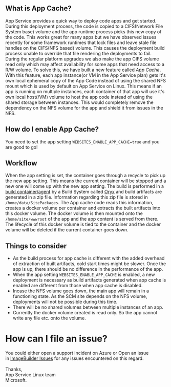 ## What is App Cache?

App Service provides a quick way to deploy code apps and get started. During this deployment process, the code is copied to a CIFS(Network File System base) volume and the app runtime process picks this new copy of the code. This works great for many apps but we have observed issues recently for some framework runtimes that lock files and leave stale file handles on the CIFS(NFS based) volume. This causes the deployment build process unable to override that file rendering the deployments to fail. During the regular platform upgrades we also make the app CIFS volume read only which may affect availability for some apps that need access to a R/W volume. To solve this, we have built a new feature called _App Cache_. With this feature, each app instance(or VM in the App Service plan) gets it's own local ephemeral copy of the App Code instead of using the shared NFS mount which is used by default on App Service on Linux. This means if an app is running on multiple instances, each container of that app will use it's own local host(/VM) volume to host the app code instead of using the shared storage between instances. This would completely remove the dependency on the NFS volume for the app and shield it from issues in the NFS.

## How do I enable App Cache?

You need to set the app setting `WEBSITES_ENABLE_APP_CACHE=true` and you are good to go!

## Workflow

When the app setting is set, the container goes through a recycle to pick up the new app setting. This means the current container will be stopped and a new one will come up with the new app setting. The build is performed in a [build container/agent](https://github.com/Azure-App-Service/KuduLite) by a Build System called [Oryx](https://github.com/microsoft/oryx) and build artifacts are generated in a zip file. Information regarding this zip file is stored in `/home/data/SitePackages`. The App cache code reads this information, creates a docker volume per container and extracts the built artifacts into this docker volume. The docker volume is then mounted onto the `/home/site/wwwroot` of the app and the app content is served from there. The lifecycle of this docker volume is tied to the container and the docker volume will be deleted if the current container goes down.

## Things to consider

 - As the build process for app cache is different with the added overhead of extraction of built artifacts, cold start times might be slower. Once the app is up, there should be no difference in the performance of the app.
 - When the app setting `WEBSITES_ENABLE_APP_CACHE` is enabled, a new deployment is necessary as build artifacts generated when app cache is enabled are different from those when app cache is disabled.
 - Incase the NFS volume goes down, the main app will remain in a functioning state. As the SCM site depends on the NFS volume, deployments will not be possible during this time.
 - There will be no shared volumes between multiple instances of an app.
 - Currently the docker volume created is read only. So the app cannot write any file etc. onto the volume.

# How can I file an issue?
You could either open a support incident on Azure or Open an issue in [ImageBuilder Issues](https://github.com/azure-app-service/imagebuilder/issues) for any issues encountered on this regard.
<br /><br />
Thanks,<br />
App Service Linux team<br />
Microsoft.